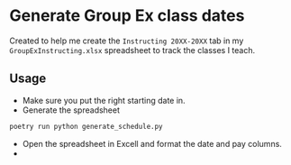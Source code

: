 # Generate Group Ex class dates
Created to help me create the `Instructing 20XX-20XX` tab in my `GroupExInstructing.xlsx` spreadsheet to 
track the classes I teach.

## Usage

* Make sure you put the right starting date in.
* Generate the spreadsheet
```python
poetry run python generate_schedule.py
```
* Open the spreadsheet in Excell and format the date and pay columns.
* 